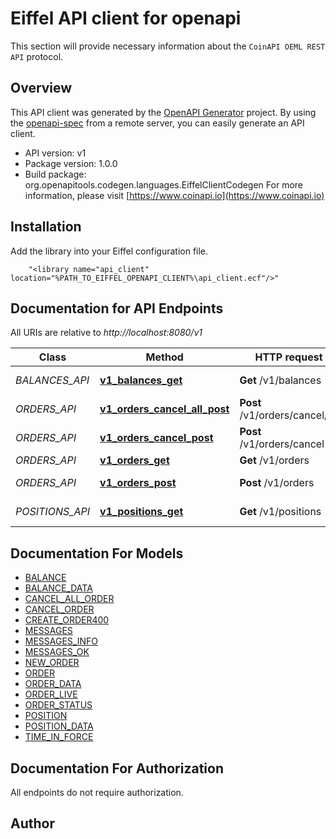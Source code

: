 # Eiffel API client for openapi

This section will provide necessary information about the `CoinAPI OEML REST API` protocol.


## Overview
This API client was generated by the [OpenAPI Generator](https://openapi-generator.tech) project.  By using the [openapi-spec](https://openapis.org) from a remote server, you can easily generate an API client.

- API version: v1
- Package version: 1.0.0
- Build package: org.openapitools.codegen.languages.EiffelClientCodegen
For more information, please visit [https://www.coinapi.io](https://www.coinapi.io)

## Installation
Add the library into your Eiffel configuration file.
```
    "<library name="api_client" location="%PATH_TO_EIFFEL_OPENAPI_CLIENT%\api_client.ecf"/>"
```

## Documentation for API Endpoints

All URIs are relative to *http://localhost:8080/v1*

Class | Method | HTTP request | Description
------------ | ------------- | ------------- | -------------
*BALANCES_API* | [**v1_balances_get**](docs/BALANCES_API.md#v1_balances_get) | **Get** /v1/balances | Get balances
*ORDERS_API* | [**v1_orders_cancel_all_post**](docs/ORDERS_API.md#v1_orders_cancel_all_post) | **Post** /v1/orders/cancel/all | Cancel all order
*ORDERS_API* | [**v1_orders_cancel_post**](docs/ORDERS_API.md#v1_orders_cancel_post) | **Post** /v1/orders/cancel | Cancel order
*ORDERS_API* | [**v1_orders_get**](docs/ORDERS_API.md#v1_orders_get) | **Get** /v1/orders | Get orders
*ORDERS_API* | [**v1_orders_post**](docs/ORDERS_API.md#v1_orders_post) | **Post** /v1/orders | Create new order
*POSITIONS_API* | [**v1_positions_get**](docs/POSITIONS_API.md#v1_positions_get) | **Get** /v1/positions | Get positions


## Documentation For Models

 - [BALANCE](docs/BALANCE.md)
 - [BALANCE_DATA](docs/BALANCE_DATA.md)
 - [CANCEL_ALL_ORDER](docs/CANCEL_ALL_ORDER.md)
 - [CANCEL_ORDER](docs/CANCEL_ORDER.md)
 - [CREATE_ORDER400](docs/CREATE_ORDER400.md)
 - [MESSAGES](docs/MESSAGES.md)
 - [MESSAGES_INFO](docs/MESSAGES_INFO.md)
 - [MESSAGES_OK](docs/MESSAGES_OK.md)
 - [NEW_ORDER](docs/NEW_ORDER.md)
 - [ORDER](docs/ORDER.md)
 - [ORDER_DATA](docs/ORDER_DATA.md)
 - [ORDER_LIVE](docs/ORDER_LIVE.md)
 - [ORDER_STATUS](docs/ORDER_STATUS.md)
 - [POSITION](docs/POSITION.md)
 - [POSITION_DATA](docs/POSITION_DATA.md)
 - [TIME_IN_FORCE](docs/TIME_IN_FORCE.md)


## Documentation For Authorization

 All endpoints do not require authorization.


## Author



